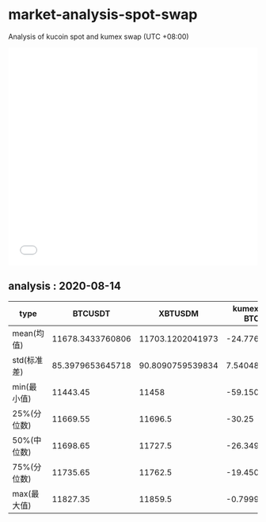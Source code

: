 # market-analysis-spot-swap
Analysis of kucoin spot and kumex swap (UTC +08:00)

<iframe width="100%" height="440" src="./data.html" frameborder="no" border="0" scrolling="no"></iframe>

## analysis : 2020-08-14

type | BTCUSDT | XBTUSDM | kumex-XBTUSDM-BTCUSDT_arb
---|---|---|---
mean(均值) | 11678.3433760806 | 11703.1202041973 | -24.7768281115093
std(标准差) | 85.3979653645718 | 90.8090759539834 | 7.54048610640107
min(最小值) | 11443.45 | 11458 | -59.1500000000015
25%(分位数) | 11669.55 | 11696.5 | -30.25
50%(中位数) | 11698.65 | 11727.5 | -26.3499999999985
75%(分位数) | 11735.65 | 11762.5 | -19.4500000000007
max(最大值) | 11827.35 | 11859.5 | -0.799999999999272
